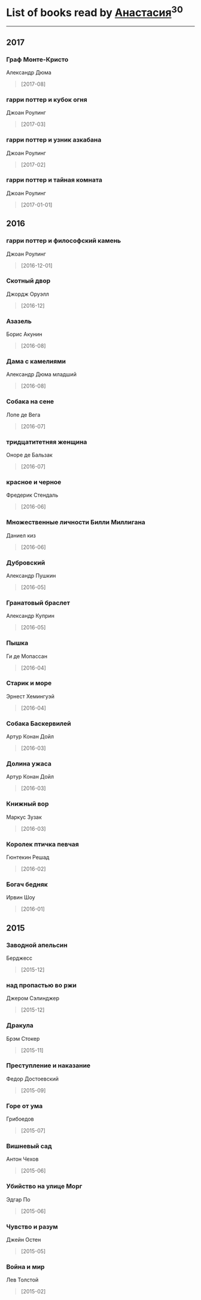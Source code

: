 # List of books read by [Анастасия](http://vk.com/id403474839)<sup>30</sup>
---

## 2017

### Граф Монте-Кристо
Александр Дюма
> [2017-08] 


### гарри поттер и кубок огня
Джоан Роулинг
> [2017-03] 


### гарри поттер и узник азкабана
Джоан Роулинг
> [2017-02] 


### гарри поттер и тайная комната
Джоан Роулинг
> [2017-01-01] 



## 2016

### гарри поттер и философский камень
Джоан Роулинг
> [2016-12-01] 


### Скотный двор
Джордж Оруэлл
> [2016-12] 


### Азазель
Борис Акунин
> [2016-08] 


### Дама с камелиями
Александр Дюма младший
> [2016-08] 


### Собака на сене
Лопе де Вега
> [2016-07] 


### тридцатитетняя женщина
Оноре де Бальзак
> [2016-07] 


### красное и черное
Фредерик Стендаль
> [2016-06] 


### Множественные личности Билли Миллигана
Даниел киз
> [2016-06] 


### Дубровский
Александр Пушкин
> [2016-05] 


### Гранатовый браслет
Александр Куприн
> [2016-05] 


### Пышка
Ги де Мопассан
> [2016-04] 


### Старик и море
Эрнест Хемингуэй
> [2016-04] 


### Собака Баскервилей
Артур Конан Дойл
> [2016-03] 


### Долина ужаса
Артур Конан Дойл
> [2016-03] 


### Книжный вор
Маркус Зузак
> [2016-03] 


### Королек птичка певчая
Гюнтекин Решад
> [2016-02] 


### Богач бедняк
Ирвин Шоу
> [2016-01] 



## 2015

### Заводной апельсин
Берджесс
> [2015-12] 


### над пропастью во ржи
Джером Сэлинджер
> [2015-12] 


### Дракула
Брэм Стокер
> [2015-11] 


### Преступление и наказание
Федор Достоевский
> [2015-09] 


### Горе от ума
Грибоедов
> [2015-07] 


### Вишневый сад
Антон Чехов
> [2015-06] 


### Убийство на улице Морг
Эдгар По
> [2015-06] 


### Чувство и разум
Джейн Остен
> [2015-05] 


### Война и мир
Лев Толстой
> [2015-02] 



